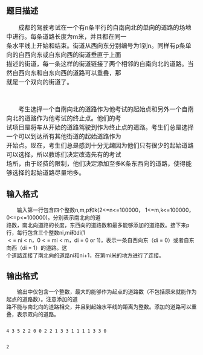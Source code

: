 ## 题目描述

<p><span style="font-size: medium">　　成都的驾驶考试在一个有n条平行的自南向北的单向的道路的场地中进行。每条道路长度为m米，并且都在同一<br> 条水平线上开始和结束。街道从西向东分别编号为1到n。同样有p条单向的自西向东或自东向西的街道垂直于上面<br> 描述的街道，每一条这样的街道链接了两个相邻的自南向北的道路。当然自西向东和自东向西的道路可以重叠，那<br> 就是一个双向的街道了。<br> </span></p>
<p><span style="font-size: medium"> <img border="0" alt="" src="https://s2.loli.net/2023/08/14/gH8IA9cXQOmWCsU.png"> </span></p>
<p><span style="font-size: medium">　　考生选择一个自南向北的道路作为他考试的起始点和另外一个自南向北的道路作为他考试的终止点。他们的考<br> 试项目是将车从开始的道路驾驶到作为终止点的道路。考生们总是选择一个可以到达所有其他街道的起始道路作为<br> 开始点。现在，考生们总是感到十分无趣因为他们只有很少的起始道路可以选择，所以教练们决定改造先有的考试<br> 场所，由于经费的限制，他们决定添加至多K条东西向的道路，使得能够选择的起始道路尽量地多。<br> </span></p>

## 输入格式

<p>　　输入第一行包含四个整数n,m,p和k(2<=n<=100000， 1<=m,k<=100000， 0<=p<=100000)。分别表示南北向的道<br> 路数，南北向道路的长度，东西向的道路数和最多能够添加的道路数。接下来p行，每行包含三个整数ni,mi和di(1<br>  < = ni < n，0 < = mi < m，di = 0 or 1)，表示一条自西向东（di = 0）或者自东向西（di = 1）的道路。这<br> 个道路连接了南北向的道路ni和ni+1，在第mi米的地方进行了连接。</p>

## 输出格式

<p>　　输出中仅包含一个整数，最大的能够作为起点的道路数（不包括原来就能作为起点的道路数）。注意添加的道<br> 路不能与南北向的道路相交，并且到起始水平线的距离为整数。添加的道路可以重叠，表示双向的道路。</p>

```input1
4 3 5 2 2 0 0 2 2 1 3 3 1 1 1 1 3 3 0
```
```output1
2
```
